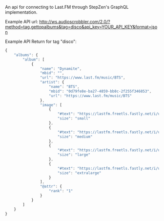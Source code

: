 An api for connecting to Last.FM through StepZen's GraphQL implementation.

Example API url: http://ws.audioscrobbler.com/2.0/?method=tag.gettopalbums&tag=disco&api_key=YOUR_API_KEY&format=json

Example API Return for tag "disco":
```js
{
    "albums": {
        "album": [
            {
                "name": "Dynamite",
                "mbid": "",
                "url": "https://www.last.fm/music/BTS",
                "artist": {
                    "name": "BTS",
                    "mbid": "0d79fe8e-ba27-4859-bb8c-2f255f346853",
                    "url": "https://www.last.fm/music/BTS"
                },
                "image": [
                    {
                        "#text": "https://lastfm.freetls.fastly.net/i/u/34s/88188455b6b1d562c6db01e24f725165.png",
                        "size": "small"
                    },
                    {
                        "#text": "https://lastfm.freetls.fastly.net/i/u/64s/88188455b6b1d562c6db01e24f725165.png",
                        "size": "medium"
                    },
                    {
                        "#text": "https://lastfm.freetls.fastly.net/i/u/174s/88188455b6b1d562c6db01e24f725165.png",
                        "size": "large"
                    },
                    {
                        "#text": "https://lastfm.freetls.fastly.net/i/u/300x300/88188455b6b1d562c6db01e24f725165.png",
                        "size": "extralarge"
                    }
                ],
                "@attr": {
                    "rank": "1"
                }
            }
        ]
    }
}
```